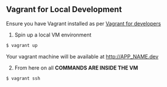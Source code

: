 ## Vagrant for Local Development

Ensure you have Vagrant installed as per [Vagrant for developers](https://redmine.previousnext.com.au/projects/infra/wiki/Vagrant_for_Developers)

1. Spin up a local VM environment

```bash
$ vagrant up
```

Your vagrant machine will be available at http://APP_NAME.dev

2. From here on all **COMMANDS ARE INSIDE THE VM**

```bash
$ vagrant ssh
```

